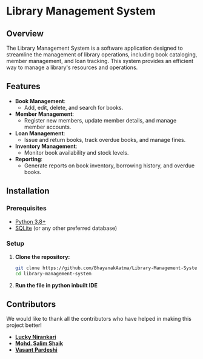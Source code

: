 # Library Management System

## Overview

The Library Management System is a software application designed to streamline the management of library operations, including book cataloging, member management, and loan tracking. This system provides an efficient way to manage a library's resources and operations.

## Features

- **Book Management**: 
  - Add, edit, delete, and search for books.
- **Member Management**: 
  - Register new members, update member details, and manage member accounts.
- **Loan Management**: 
  - Issue and return books, track overdue books, and manage fines.
- **Inventory Management**: 
  - Monitor book availability and stock levels.
- **Reporting**: 
  - Generate reports on book inventory, borrowing history, and overdue books.

## Installation

### Prerequisites

- [Python 3.8+](https://www.python.org/downloads/)
- [SQLite](https://www.sqlite.org/) (or any other preferred database)

### Setup

1. **Clone the repository:**

   ```sh
   git clone https://github.com/BhayanakAatma/Library-Management-System.git
   cd library-management-system

2. **Run the file in python inbuilt IDE**

## Contributors

We would like to thank all the contributors who have helped in making this project better!

- **[Lucky Nirankari](https://github.com/BhayanakAatma)** 
- **[Mohd. Salim Shaik ](https://github.com/Salim-333)**
- **[Vasant Pardeshi](https://github.com/Vas1261)**
